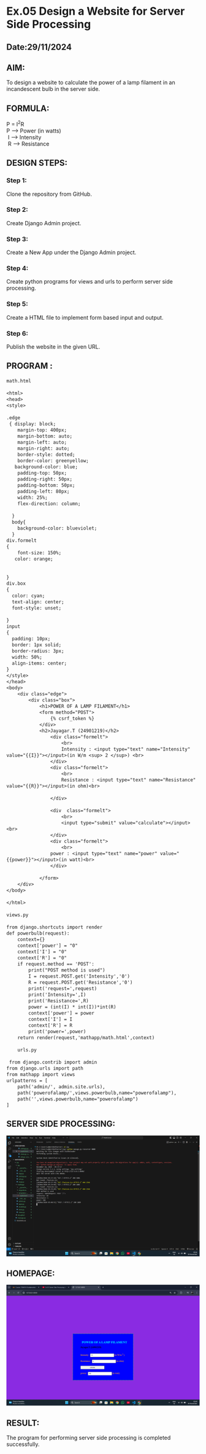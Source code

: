 # Ex.05 Design a Website for Server Side Processing
## Date:29/11/2024

## AIM:
 To design a website to calculate the power of a lamp filament in an incandescent bulb in the server side. 


## FORMULA:
P = I<sup>2</sup>R
<br> P --> Power (in watts)
<br> I --> Intensity
<br> R --> Resistance

## DESIGN STEPS:

### Step 1:
Clone the repository from GitHub.

### Step 2:
Create Django Admin project.

### Step 3:
Create a New App under the Django Admin project.

### Step 4:
Create python programs for views and urls to perform server side processing.

### Step 5:
Create a HTML file to implement form based input and output.

### Step 6:
Publish the website in the given URL.

## PROGRAM :
```
math.html

<html>
<head>
<style>

.edge
 { display: block;
    margin-top: 400px;
    margin-bottom: auto;
    margin-left: auto;
    margin-right: auto;
    border-style: dotted;
    border-color: greenyellow;
   background-color: blue;
    padding-top: 50px;
    padding-right: 50px;
    padding-bottom: 50px;
    padding-left: 80px;
    width: 25%;
    flex-direction: column;
    
  }
  body{
    background-color: blueviolet;
  }
div.formelt
{
    font-size: 150%;
   color: orange;
  
    
}
div.box
{
  color: cyan;
  text-align: center;
  font-style: unset;
  
}
input
{
  padding: 10px;
  border: 1px solid;
  border-radius: 3px;
  width: 50%;
  align-items: center;
}
</style>
</head>
<body>
    <div class="edge">
        <div class="box">
            <h1>POWER OF A LAMP FILAMENT</h1>
            <form method="POST">
                {% csrf_token %}
            </div>
            <h2>Jayagar.T (24901219)</h2>
                <div class="formelt">
                    <br>
                    Intensity : <input type="text" name="Intensity" value="{{I}}"></input>(in W/m <sup> 2 </sup>) <br>
                </div>
                <div class="formelt">
                    <br>
                    Resistance : <input type="text" name="Resistance" value="{{R}}"></input>(in ohm)<br>

                </div>
                
                <div  class="formelt">
                    <br>
                    <input type="submit" value="calculate"></input><br>
                </div>
                <div class="formelt">
                    <br>
                power : <input type="text" name="power" value="{{power}}"></input>(in watt)<br>
                </div>
 
            </form>
    </div>
</body>

</html>

views.py

from django.shortcuts import render 
def powerbulb(request): 
    context={} 
    context['power'] = "0" 
    context['I'] = "0" 
    context['R'] = "0" 
    if request.method == 'POST': 
        print("POST method is used")
        I = request.POST.get('Intensity','0')
        R = request.POST.get('Resistance','0')
        print('request=',request) 
        print('Intensity=',I) 
        print('Resistance=',R) 
        power = (int(I) * int(I))*int(R)
        context['power'] = power 
        context['I'] = I
        context['R'] = R
        print('power=',power) 
    return render(request,'mathapp/math.html',context)

    urls.py
    
 from django.contrib import admin 
from django.urls import path 
from mathapp import views 
urlpatterns = [ 
    path('admin/', admin.site.urls), 
    path('powerofalamp/',views.powerbulb,name="powerofalamp"),
    path('',views.powerbulb,name="powerofalamp")
]
```

## SERVER SIDE PROCESSING:
![alt text](<Screenshot 2024-11-28 054143.png>)


## HOMEPAGE:
![alt text](<Screenshot 2024-11-28 054100.png>)


## RESULT:
The program for performing server side processing is completed successfully.
